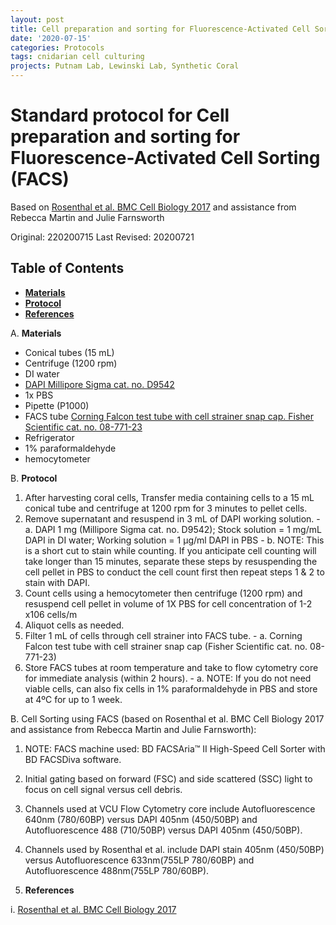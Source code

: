 ```yaml
---
layout: post
title: Cell preparation and sorting for Fluorescence-Activated Cell Sorting (FACS)
date: '2020-07-15'
categories: Protocols
tags: cnidarian cell culturing
projects: Putnam Lab, Lewinski Lab, Synthetic Coral
---
```


# Standard protocol for Cell preparation and sorting for Fluorescence-Activated Cell Sorting (FACS)
Based on [Rosenthal et al. BMC Cell Biology 2017](https://www.ncbi.nlm.nih.gov/pmc/articles/PMC5575905/) and assistance from Rebecca Martin and Julie Farnsworth

Original: 220200715
Last Revised: 20200721

## Table of Contents  
- [**Materials**](#Materials)    
- [**Protocol**](#Protocol)  
- [**References**](#References)  

A. <a name="Materials"></a> **Materials**
  - Conical tubes (15 mL)
  - Centrifuge (1200 rpm)
  - DI water
  - [DAPI Millipore Sigma cat. no. D9542 ](https://www.sigmaaldrich.com/catalog/product/sigma/d9542?lang=en&region=US)
  - 1x PBS
  - Pipette (P1000)
  - FACS tube [Corning Falcon test tube with cell strainer snap cap. Fisher Scientific cat. no. 08-771-23](https://www.fishersci.com/shop/products/falcon-tube-cell-strainer-cap-mesh-size-35um/0877123)
  - Refrigerator
  - 1% paraformaldehyde
  - hemocytometer

B. <a name="Protocol"></a> **Protocol**
  1. After harvesting coral cells, Transfer media containing cells to a 15 mL conical tube and centrifuge at 1200 rpm for 3 minutes to pellet cells.
  2. Remove supernatant and resuspend in 3 mL of DAPI working solution.
    - a. DAPI 1 mg (Millipore Sigma cat. no. D9542); Stock solution = 1 mg/mL DAPI in DI water; Working solution = 1 μg/ml DAPI in PBS
    - b. NOTE: This is a short cut to stain while counting.  If you anticipate cell counting will take longer than 15 minutes, separate these steps by resuspending the cell pellet in PBS to conduct the cell count first then repeat steps 1 & 2 to stain with DAPI.
  3. Count cells using a hemocytometer then centrifuge (1200 rpm) and resuspend cell pellet in volume of 1X PBS for cell concentration of 1-2 x106 cells/m
  4. Aliquot cells as needed.
  5. Filter 1 mL of cells through cell strainer into FACS tube.
    - a. Corning Falcon test tube with cell strainer snap cap (Fisher Scientific cat. no. 08-771-23)
  6. Store FACS tubes at room temperature and take to flow cytometry core for immediate analysis (within 2 hours).
    - a. NOTE: If you do not need viable cells, can also fix cells in 1% paraformaldehyde in PBS and store at 4ºC for up to 1 week.

B. Cell Sorting using FACS (based on Rosenthal et al. BMC Cell Biology 2017 and assistance from Rebecca Martin and Julie Farnsworth):
  1. NOTE: FACS machine used: BD FACSAria™ II High-Speed Cell Sorter with BD FACSDiva software.
  2. Initial gating based on forward (FSC) and side scattered (SSC) light to focus on cell signal versus cell debris.
  3. Channels used at VCU Flow Cytometry core include Autofluorescence 640nm (780/60BP) versus DAPI 405nm (450/50BP) and Autofluorescence 488 (710/50BP) versus DAPI 405nm (450/50BP).
  4. Channels used by Rosenthal et al. include DAPI stain 405nm (450/50BP) versus Autofluorescence 633nm(755LP 780/60BP) and Autofluorescence 488nm(755LP 780/60BP).


4. <a name="References"></a> **References**

  i. [Rosenthal et al. BMC Cell Biology 2017](https://www.ncbi.nlm.nih.gov/pmc/articles/PMC5575905/)
